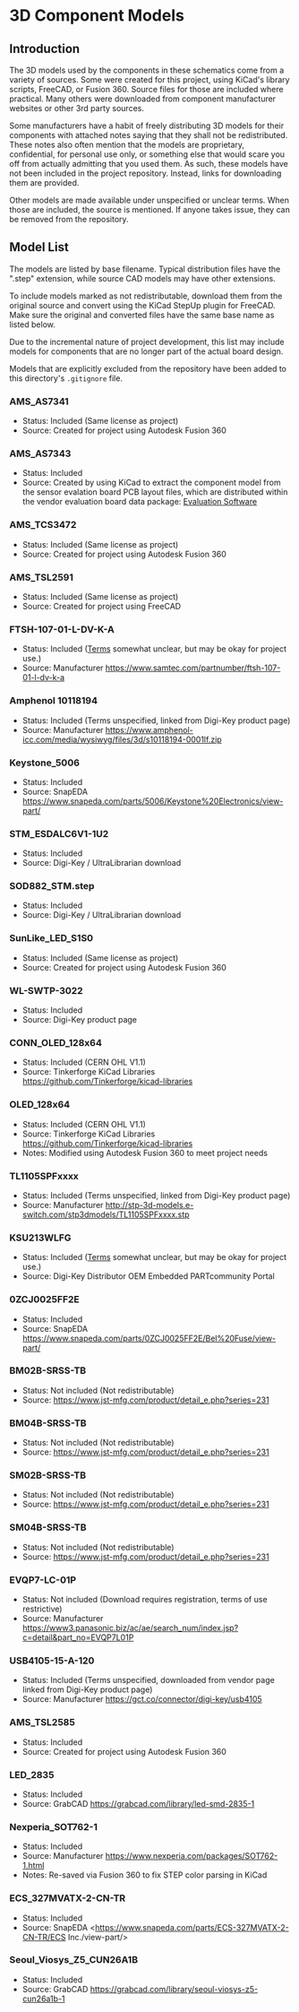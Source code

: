 # 3D Component Models

## Introduction

The 3D models used by the components in these schematics come from a variety
of sources. Some were created for this project, using KiCad's library
scripts, FreeCAD, or Fusion 360. Source files for those are included where
practical. Many others were downloaded from component manufacturer websites
or other 3rd party sources.

Some manufacturers have a habit of freely distributing 3D models for their
components with attached notes saying that they shall not be redistributed.
These notes also often mention that the models are proprietary, confidential,
for personal use only, or something else that would scare you off from
actually admitting that you used them. As such, these models have not been
included in the project repository. Instead, links for downloading them
are provided.

Other models are made available under unspecified or unclear terms.
When those are included, the source is mentioned. If anyone takes issue,
they can be removed from the repository.

## Model List

The models are listed by base filename. Typical distribution files have
the ".step" extension, while source CAD models may have other extensions.

To include models marked as not redistributable, download them from the
original source and convert using the KiCad StepUp plugin for FreeCAD.
Make sure the original and converted files have the same base name as
listed below.

Due to the incremental nature of project development, this list may include
models for components that are no longer part of the actual board design.

Models that are explicitly excluded from the repository have been added to
this directory's `.gitignore` file.

### AMS_AS7341
* Status: Included (Same license as project)
* Source: Created for project using Autodesk Fusion 360

### AMS_AS7343
* Status: Included
* Source: Created by using KiCad to extract the component model from the
  sensor evalation board PCB layout files, which are distributed within
  the vendor evaluation board data package:
  [Evaluation Software](https://ams.com/o/download-server/document-download/download/8404661)

### AMS_TCS3472
* Status: Included (Same license as project)
* Source: Created for project using Autodesk Fusion 360

### AMS_TSL2591
* Status: Included (Same license as project)
* Source: Created for project using FreeCAD

### FTSH-107-01-L-DV-K-A
* Status: Included ([Terms](https://www.cadenas.de/terms-of-use-3d-cad-models)
  somewhat unclear, but may be okay for project use.)
* Source: Manufacturer <https://www.samtec.com/partnumber/ftsh-107-01-l-dv-k-a>

### Amphenol 10118194
* Status: Included (Terms unspecified, linked from Digi-Key product page)
* Source: Manufacturer <https://www.amphenol-icc.com/media/wysiwyg/files/3d/s10118194-0001lf.zip>

### Keystone_5006
* Status: Included
* Source: SnapEDA <https://www.snapeda.com/parts/5006/Keystone%20Electronics/view-part/>

### STM_ESDALC6V1-1U2
* Status: Included
* Source: Digi-Key / UltraLibrarian download

### SOD882_STM.step
* Status: Included
* Source: Digi-Key / UltraLibrarian download

### SunLike_LED_S1S0
* Status: Included (Same license as project)
* Source: Created for project using Autodesk Fusion 360

### WL-SWTP-3022
* Status: Included
* Source: Digi-Key product page

### CONN_OLED_128x64
* Status: Included (CERN OHL V1.1)
* Source: Tinkerforge KiCad Libraries <https://github.com/Tinkerforge/kicad-libraries>

### OLED_128x64
* Status: Included (CERN OHL V1.1)
* Source: Tinkerforge KiCad Libraries <https://github.com/Tinkerforge/kicad-libraries>
* Notes: Modified using Autodesk Fusion 360 to meet project needs

### TL1105SPFxxxx
* Status: Included (Terms unspecified, linked from Digi-Key product page)
* Source: Manufacturer <http://stp-3d-models.e-switch.com/stp3dmodels/TL1105SPFxxxx.stp>

### KSU213WLFG
* Status: Included ([Terms](https://www.cadenas.de/terms-of-use-3d-cad-models)
  somewhat unclear, but may be okay for project use.)
* Source: Digi-Key Distributor OEM Embedded PARTcommunity Portal

### 0ZCJ0025FF2E
* Status: Included
* Source: SnapEDA <https://www.snapeda.com/parts/0ZCJ0025FF2E/Bel%20Fuse/view-part/>

### BM02B-SRSS-TB
* Status: Not included (Not redistributable)
* Source: https://www.jst-mfg.com/product/detail_e.php?series=231

### BM04B-SRSS-TB
* Status: Not included (Not redistributable)
* Source: https://www.jst-mfg.com/product/detail_e.php?series=231

### SM02B-SRSS-TB
* Status: Not included (Not redistributable)
* Source: https://www.jst-mfg.com/product/detail_e.php?series=231

### SM04B-SRSS-TB
* Status: Not included (Not redistributable)
* Source: https://www.jst-mfg.com/product/detail_e.php?series=231

### EVQP7-LC-01P
* Status: Not included (Download requires registration, terms of use restrictive)
* Source: Manufacturer <https://www3.panasonic.biz/ac/ae/search_num/index.jsp?c=detail&part_no=EVQP7L01P>

### USB4105-15-A-120
* Status: Included (Terms unspecified, downloaded from vendor page linked from Digi-Key product page)
* Source: Manufacturer <https://gct.co/connector/digi-key/usb4105>

### AMS\_TSL2585
* Status: Included
* Source: Created for project using Autodesk Fusion 360

### LED\_2835
* Status: Included
* Source: GrabCAD <https://grabcad.com/library/led-smd-2835-1>

### Nexperia\_SOT762-1
* Status: Included
* Source: Manufacturer <https://www.nexperia.com/packages/SOT762-1.html>
* Notes: Re-saved via Fusion 360 to fix STEP color parsing in KiCad

### ECS\_327MVATX-2-CN-TR
* Status: Included
* Source: SnapEDA <https://www.snapeda.com/parts/ECS-327MVATX-2-CN-TR/ECS Inc./view-part/>

### Seoul\_Viosys\_Z5\_CUN26A1B
* Status: Included
* Source: GrabCAD <https://grabcad.com/library/seoul-viosys-z5-cun26a1b-1>
